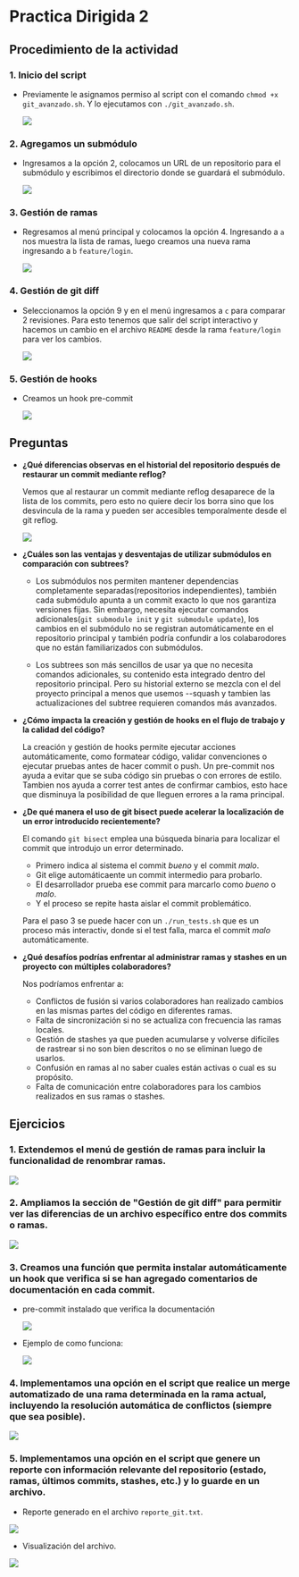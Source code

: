 # Practica Dirigida 2

## Procedimiento de la actividad

### 1. Inicio del script
- Previamente le asignamos permiso al script con el comando `chmod +x git_avanzado.sh`. Y lo ejecutamos con `./git_avanzado.sh`.

    ![](imgs/1.png)

### 2. Agregamos un submódulo

- Ingresamos a la opción 2, colocamos un URL de un repositorio para el submódulo y escribimos el directorio donde se guardará el submódulo.

    ![](imgs/2.png)

### 3. Gestión de ramas

- Regresamos al menú principal y colocamos la opción 4. Ingresando a `a` nos muestra la lista de ramas, luego creamos una nueva rama ingresando a `b` `feature/login`.

    ![](imgs/3.png)

### 4. Gestión de git diff

- Seleccionamos la opción 9 y en el menú ingresamos a `c` para comparar 2 revisiones. Para esto tenemos que salir del script interactivo y hacemos un cambio en el archivo `README` desde la rama `feature/login` para ver los cambios.

    ![](imgs/4.png)

### 5. Gestión de hooks

- Creamos un hook pre-commit

    ![](imgs/5.png)

## Preguntas

- **¿Qué diferencias observas en el historial del repositorio después de restaurar un commit mediante reflog?**

    Vemos que al restaurar un commit mediante reflog desaparece de la lista de los commits, pero esto no quiere decir los borra sino que los desvincula de la rama y pueden ser accesibles temporalmente desde el git reflog.

    ![](imgs/6.png)

- **¿Cuáles son las ventajas y desventajas de utilizar submódulos en comparación con subtrees?**

    - Los submódulos nos permiten mantener dependencias completamente separadas(repositorios independientes), también cada submódulo apunta a un commit exacto lo que nos garantiza versiones fijas. Sin embargo, necesita ejecutar comandos adicionales(`git submodule init` y `git submodule update`), los cambios en el submódulo no se registran automáticamente en el repositorio principal y también podría confundir a los colabarodores que no están familiarizados con submódulos.

    - Los subtrees son más sencillos de usar ya que no necesita comandos adicionales, su contenido esta integrado dentro del repositorio principal. Pero su historial externo se mezcla con el del proyecto principal a menos que usemos --squash y tambien las actualizaciones del subtree requieren comandos más avanzados.

- **¿Cómo impacta la creación y gestión de hooks en el flujo de trabajo y la calidad del código?**

    La creación y gestión de hooks permite ejecutar acciones automáticamente, como formatear código, validar convenciones o ejecutar pruebas antes de hacer commit o push. Un pre-commit nos ayuda a evitar que se suba código sin pruebas o con errores de estilo. 
    Tambien nos ayuda a correr test antes de confirmar cambios, esto hace que disminuya la posibilidad de que lleguen errores a la rama principal.

- **¿De qué manera el uso de git bisect puede acelerar la localización de un error introducido recientemente?**

    El comando `git bisect` emplea una búsqueda binaria para localizar el commit que introdujo un error determinado.

    - Primero indica al sistema el commit *bueno* y el commit *malo*.
    - Git elige automáticaente un commit intermedio para probarlo.
    - El desarrollador prueba ese commit para marcarlo como *bueno* o *malo*.
    - Y el proceso se repite hasta aislar el commit problemático.

    Para el paso 3 se puede hacer con un `./run_tests.sh` que es un proceso más interactiv, donde si el test falla, marca el commit *malo* automáticamente.

- **¿Qué desafíos podrías enfrentar al administrar ramas y stashes en un proyecto con múltiples colaboradores?**

    Nos podríamos enfrentar a:

    - Conflictos de fusión si varios colaboradores han realizado cambios en las mismas partes del código en diferentes ramas.
    - Falta de sincronización si no se actualiza con frecuencia las ramas locales.
    - Gestión de stashes ya que pueden acumularse y volverse difíciles de rastrear si no son bien descritos o no se eliminan luego de usarlos.
    - Confusión en ramas al no saber cuales están activas o cual es su propósito.
    - Falta de comunicación entre colaboradores para los cambios realizados en sus ramas o stashes. 

## Ejercicios

### 1. Extendemos el menú de gestión de ramas para incluir la funcionalidad de renombrar ramas.

![](imgs/7.png)

### 2.  Ampliamos la sección de "Gestión de git diff" para permitir ver las diferencias de un archivo específico entre dos commits o ramas.

![](imgs/8.png)

### 3. Creamos una función que permita instalar automáticamente un hook que verifica si se han agregado comentarios de documentación en cada commit.
- pre-commit instalado que verifica la documentación

    ![](imgs/9.png)
- Ejemplo de como funciona:

    ![](imgs/10.png)

### 4. Implementamos una opción en el script que realice un merge automatizado de una rama determinada en la rama actual, incluyendo la resolución automática de conflictos (siempre que sea posible).

![](imgs/11.png)

### 5. Implementamos una opción en el script que genere un reporte con información relevante del repositorio (estado, ramas, últimos commits, stashes, etc.) y lo guarde en un archivo.
- Reporte generado en el archivo `reporte_git.txt`.

![](imgs/12.png)

- Visualización del archivo.

![](imgs/13.png)
